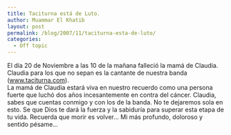 ```yaml
---
title: Taciturna está de Luto.
author: Muammar El Khatib
layout: post
permalink: /blog/2007/11/taciturna-esta-de-luto/
categories:
  - Off topic
---
```

El día 20 de Noviembre a las 10 de la mañana falleció la mamá de Claudia. Claudia para los que no sepan es la cantante de nuestra banda (www.taciturna.com).  
La mamá de Claudia estará viva en nuestro recuerdo como una persona fuerte que luchó dos años incesantemente en contra del cáncer. Claudia, sabes que cuentas conmigo y con los de la banda. No te dejaremos sola en esto. Se que Dios te dará la fuerza y la sabiduría para superar esta etapa de tu vida. Recuerda que morir es volver&#8230; Mi más profundo, doloroso y sentido pésame&#8230;